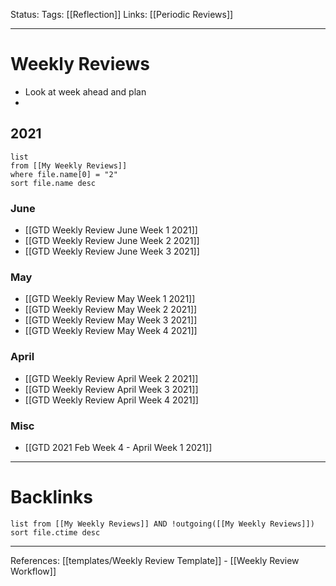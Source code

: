 Status:
Tags: [[Reflection]]
Links: [[Periodic Reviews]]
___
# Weekly Reviews
- Look at week ahead and plan
- 
## 2021
```dataview
list 
from [[My Weekly Reviews]]
where file.name[0] = "2"
sort file.name desc
```
### June
- [[GTD Weekly Review June Week 1 2021]]
- [[GTD Weekly Review June Week 2 2021]]
- [[GTD Weekly Review June Week 3 2021]]
### May
- [[GTD Weekly Review May Week 1 2021]]
- [[GTD Weekly Review May Week 2 2021]]
- [[GTD Weekly Review May Week 3 2021]]
- [[GTD Weekly Review May Week 4 2021]]
### April
- [[GTD Weekly Review April Week 2 2021]]
- [[GTD Weekly Review April Week 3 2021]]
- [[GTD Weekly Review April Week 4 2021]]
### Misc
- [[GTD 2021 Feb Week 4 - April Week 1 2021]]
___
# Backlinks
```dataview
list from [[My Weekly Reviews]] AND !outgoing([[My Weekly Reviews]])
sort file.ctime desc
```
___
References: [[templates/Weekly Review Template]] - [[Weekly Review Workflow]]